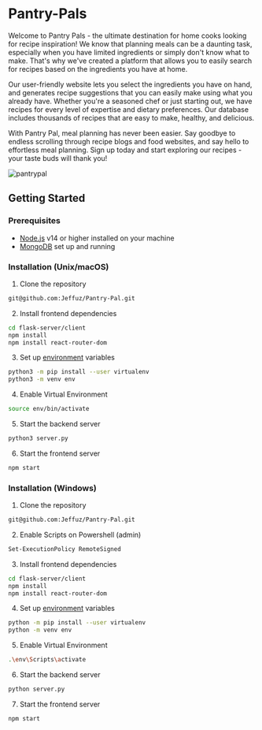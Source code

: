 # Pantry-Pals
Welcome to Pantry Pals - the ultimate destination for home cooks looking for recipe inspiration! We know that planning meals can be a daunting task, especially when you have limited ingredients or simply don't know what to make. That's why we've created a platform that allows you to easily search for recipes based on the ingredients you have at home.

Our user-friendly website lets you select the ingredients you have on hand, and generates recipe suggestions that you can easily make using what you already have. Whether you're a seasoned chef or just starting out, we have recipes for every level of expertise and dietary preferences. Our database includes thousands of recipes that are easy to make, healthy, and delicious.

With Pantry Pal, meal planning has never been easier. Say goodbye to endless scrolling through recipe blogs and food websites, and say hello to effortless meal planning. Sign up today and start exploring our recipes - your taste buds will thank you!

![pantrypal](https://github.com/Jeffuz/Pantry-Pal/assets/52511888/a8e2c01d-1401-4ddc-9432-713324e2a983)

## Getting Started
### Prerequisites
- [Node.js](https://nodejs.org/en) v14 or higher installed on your machine
- [MongoDB](https://www.mongodb.com/) set up and running

### Installation (Unix/macOS)
1. Clone the repository
```bash
git@github.com:Jeffuz/Pantry-Pal.git
```
2. Install frontend dependencies
```bash
cd flask-server/client
npm install
npm install react-router-dom
```
3. Set up [environment](https://packaging.python.org/en/latest/guides/installing-using-pip-and-virtual-environments/) variables
```bash
python3 -m pip install --user virtualenv
python3 -m venv env
```
4. Enable Virtual Environment 
```bash
source env/bin/activate
```
5. Start the backend server
```bash
python3 server.py
```
6. Start the frontend server
```bash
npm start
```

### Installation (Windows)
1. Clone the repository
```bash
git@github.com:Jeffuz/Pantry-Pal.git
```
2. Enable Scripts on Powershell (admin)
```bash
Set-ExecutionPolicy RemoteSigned
```
3. Install frontend dependencies
```bash
cd flask-server/client
npm install
npm install react-router-dom
```
4. Set up [environment](https://packaging.python.org/en/latest/guides/installing-using-pip-and-virtual-environments/) variables
```bash
python -m pip install --user virtualenv
python -m venv env
```
5. Enable Virtual Environment 
```bash
.\env\Scripts\activate
```
6. Start the backend server
```bash
python server.py
```
7. Start the frontend server
```bash
npm start
```
